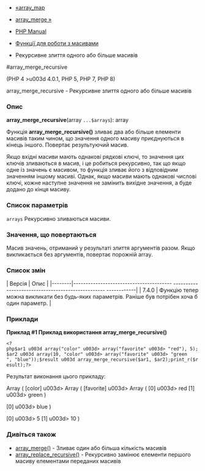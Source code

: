 - [«array_map](function.array-map.md)
- [array_merge »](function.array-merge.md)

- [PHP Manual](index.md)
- [Функції для роботи з масивами](ref.array.md)
- Рекурсивне злиття одного або більше масивів

#array_merge_recursive

(PHP 4 \>u003d 4.0.1, PHP 5, PHP 7, PHP 8)

array_merge_recursive - Рекурсивне злиття одного або більше масивів

### Опис

**array_merge_recursive**(array `...$arrays`): array

Функція **array_merge_recursive()** зливає два або більше елементи
масивів таким чином, що значення одного масиву приєднуються в
кінець іншого. Повертає результуючий масив.

Якщо вхідні масиви мають однакові рядкові ключі, то значення цих
ключів зливаються в масив, і це робиться рекурсивно, так що якщо одне
із значень є масивом, то функція зливає його з відповідним
значенням іншому масиві. Однак, якщо масиви мають однакові
числові ключі, кожне наступне значення не замінить вихідне
значення, а буде додано до кінця масиву.

### Список параметрів

`arrays`
Рекурсивно зливаються масиви.

### Значення, що повертаються

Масив значень, отриманий у результаті злиття аргументів разом. Якщо
викликається без аргументів, повертає порожній array.

### Список змін

| Версія | Опис |
|--------|---------------------------------------- -------------------------------------------------- ------------|
| 7.4.0 | Функцію тепер можна викликати без будь-яких параметрів. Раніше був потрібен хоча б один параметр. |

### Приклади

**Приклад #1 Приклад використання **array_merge_recursive()****

` <?php$ar1 u003d array("color" u003d> array("favorite" u003d> "red"), 5);$ar2 u003d array(10, "color" u003d> array("favorite" u003d> "green ", "blue"));$result u003d array_merge_recursive($ar1, $ar2);print_r($result);?> `

Результат виконання цього прикладу:

Array
(
[color] u003d> Array
(
[favorite] u003d> Array
(
[0] u003d> red
[1] u003d> green
)

[0] u003d> blue
)

[0] u003d> 5
[1] u003d> 10
)

### Дивіться також

- [array_merge()](function.array-merge.md) - Зливає один або
більша кількість масивів
- [array_replace_recursive()](function.array-replace-recursive.md) -
Рекурсивно замінює елементи першого масиву елементами переданих
масивів
